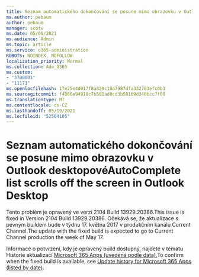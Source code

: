```yaml
---
title: Seznam automatického dokončování se posune mimo obrazovku v Outlook desktopové
ms.author: pebaum
author: pebaum
manager: scotv
ms.date: 05/06/2021
ms.audience: Admin
ms.topic: article
ms.service: o365-administration
ROBOTS: NOINDEX, NOFOLLOW
localization_priority: Normal
ms.collection: Adm_O365
ms.custom:
- "3700001"
- "11171"
ms.openlocfilehash: 17e25e4d017f8a829c18a7987dfa332783efc0b3
ms.sourcegitcommit: f4866e94918c7b591ad0cd3b58169d340bcc7f00
ms.translationtype: MT
ms.contentlocale: cs-CZ
ms.lasthandoff: 05/19/2021
ms.locfileid: "52564105"
---
```

# <a name="autocomplete-list-scrolls-off-the-screen-in-outlook-desktop"></a><span data-ttu-id="d278f-102">Seznam automatického dokončování se posune mimo obrazovku v Outlook desktopové</span><span class="sxs-lookup"><span data-stu-id="d278f-102">AutoComplete list scrolls off the screen in Outlook Desktop</span></span>

<span data-ttu-id="d278f-103">Tento problém je opravený ve verzi 2104 Build 13929.20386.</span><span class="sxs-lookup"><span data-stu-id="d278f-103">This issue is fixed in Version 2104 Build 13929.20386.</span></span> <span data-ttu-id="d278f-104">Očekává se, že aktualizace s pevným buildem bude v týdnu 17. května 2017 v produkčním kanálu Current Channel.</span><span class="sxs-lookup"><span data-stu-id="d278f-104">The update with the fixed build is expected to go to Current Channel production the week of May 17.</span></span> 

<span data-ttu-id="d278f-105">Informace o potvrzení, kdy je opravený build dostupný, najdete v tématu Historie aktualizací [Microsoft 365 Apps (uvedená podle data).](/officeupdates/update-history-microsoft365-apps-by-date)</span><span class="sxs-lookup"><span data-stu-id="d278f-105">To confirm when the fixed build is available, see [Update history for Microsoft 365 Apps (listed by date)](/officeupdates/update-history-microsoft365-apps-by-date).</span></span>